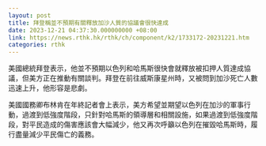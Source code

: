```yaml
---
layout: post
title: 拜登稱並不預期有關釋放加沙人質的協議會很快達成
date: 2023-12-21 04:37:30.000000000 +08:00
link: https://news.rthk.hk/rthk/ch/component/k2/1733172-20231221.htm
categories: rthk
---
```


美國總統拜登表示，他並不預期以色列和哈馬斯很快會就釋放被扣押人質達成協議，但美方正在推動有關談判。拜登在前往威斯康星州時，又被問到加沙死亡人數迅速上升，他形容是悲劇。

美國國務卿布林肯在年終記者會上表示，美方希望並期望以色列在加沙的軍事行動，過渡到低強度階段，只針對哈馬斯的領導層和相關設施，如果過渡到低強度階段，對平民造成的傷害應該會大幅減少，他又再次呼籲以色列在摧毀哈馬斯時，履行盡量減少平民傷亡的義務。
